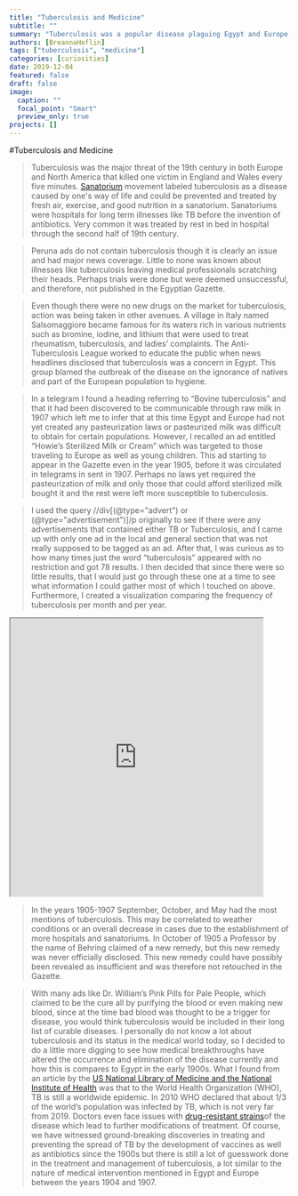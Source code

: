 ```yaml
---
title: "Tuberculosis and Medicine"
subtitle: ""
summary: "Tuberculosis was a popular disease plaguing Egypt and Europe, however, science was limited and was still developing new methods of treatment a lot like TB in the medical field today."
authors: [BreannaHeflin]
tags: ["tuberculosis", "medicine"]
categories: [curiosities]
date: 2019-12-04
featured: false
draft: false
image:
  caption: ""
  focal_point: "Smart"
  preview_only: true
projects: []
---
```

#Tuberculosis and Medicine

>Tuberculosis was the major threat of the 19th century in both Europe and North America that killed one victim in England and Wales every five minutes. [Sanatorium](https://www.ncbi.nlm.nih.gov/pubmed/30656236) movement labeled tuberculosis as a disease caused by one's way of life and could be prevented and treated by fresh air, exercise, and good nutrition in a sanatorium. Sanatoriums were hospitals for long term illnesses like TB before the invention of antibiotics. Very common it was treated by rest in bed in hospital through the second half of 19th century.



>Peruna ads do not contain tuberculosis though it is clearly an issue and had major news coverage. Little to none was known about illnesses like tuberculosis leaving medical professionals scratching their heads. Perhaps trials were done but were deemed unsuccessful, and therefore, not published in the Egyptian Gazette.

>Even though there were no new drugs on the market for tuberculosis, action was being taken in other avenues. A village in Italy named Salsomaggiore became famous for its waters rich in various nutrients such as bromine, iodine, and lithium that were used to treat rheumatism, tuberculosis, and ladies’ complaints. The Anti-Tuberculosis League worked to educate the public when news headlines disclosed that tuberculosis was a concern in Egypt. This group blamed the outbreak of the disease on the ignorance of natives and part of the European population to hygiene.

 >In a telegram I found a heading referring to “Bovine tuberculosis” and that it had been discovered to be communicable through raw milk in 1907 which left me to infer that at this time Egypt and Europe had not yet created any pasteurization laws or pasteurized milk was difficult to obtain for certain populations. However, I recalled an ad entitled “Howie’s Sterilized Milk or Cream” which was targeted to those traveling to Europe as well as young children. This ad starting to appear in the Gazette even in the year 1905, before it was circulated in telegrams in sent in 1907. Perhaps no laws yet required the pasteurization of milk and only those that could afford sterilized milk bought it and the rest were left more susceptible to tuberculosis.  

>I used the query //div[(@type="advert") or (@type="advertisement")]/p originally to see if there were any advertisements that contained either TB or Tuberculosis, and I came up with only one ad in the local and general section that was not really supposed to be tagged as an ad. After that, I was curious as to how many times just the word “tuberculosis” appeared with no restriction and got 78 results. I then decided that since there were so little results, that I would just go through these one at a time to see what information I could gather most of which I touched on above. Furthermore, I created a visualization comparing the frequency of tuberculosis per month and per year.

<iframe src="https://public.tableau.com/views/Tuberculosisstats/Story1?:display_count=y&publish=yes&:origin=viz_share_link?:showVizHome=no&:embed=true" align="center" width="90%" height="500"></iframe>

>In the years 1905-1907 September, October, and May had the most mentions of tuberculosis. This may be correlated to weather conditions or an overall decrease in cases due to the establishment of more hospitals and sanatoriums. In October of 1905 a Professor by the name of Behring claimed of a new remedy, but this new remedy was never officially disclosed. This new remedy could have possibly been revealed as insufficient and was therefore not retouched in the Gazette.  

>With many ads like Dr. William’s Pink Pills for Pale People, which claimed to be the cure all by purifying the blood or even making new blood, since at the time bad blood was thought to be a trigger for disease, you would think tuberculosis would be included in their long list of curable diseases. I personally do not know a lot about tuberculosis and its status in the medical world today, so I decided to do a little more digging to see how medical breakthroughs have altered the occurrence and elimination of the disease currently and how this is compares to Egypt in the early 1900s. What I found from an article by the [US National Library of Medicine and the National Institute of Health](https://www.ncbi.nlm.nih.gov/pmc/articles/PMC3125027/) was that to the World Health Organization (WHO), TB is still a worldwide epidemic. In 2010 WHO declared that about 1/3 of the world’s population was infected by TB, which is not very far from 2019. Doctors even face issues with [drug-resistant strains](https://www.cdc.gov/tb/topic/drtb/default.htm)of the disease which lead to further modifications of treatment. Of course, we have witnessed ground-breaking discoveries in treating and preventing the spread of TB by the development of vaccines as well as antibiotics since the 1900s but there is still a lot of guesswork done in the treatment and management of tuberculosis, a lot similar to the nature of medical intervention mentioned in Egypt and Europe between the years 1904 and 1907.
